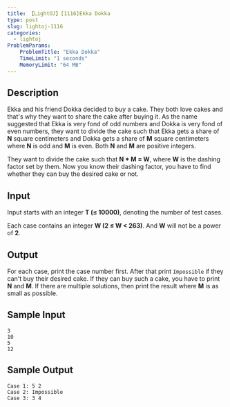 ```yaml
---
title: 【LightOJ】[1116]Ekka Dokka
type: post
slug: lightoj-1116
categories:
  - lightoj
ProblemParams:
    ProblemTitle: "Ekka Dokka"
    TimeLimit: "1 seconds"
    MemoryLimit: "64 MB"
---
```


## Description

Ekka and his friend Dokka decided to buy a cake. They both love cakes and that's why they want to share the cake after buying it. As the name suggested that Ekka is very fond of odd numbers and Dokka is very fond of even numbers, they want to divide the cake such that Ekka gets a share of **N** square centimeters and Dokka gets a share of **M** square centimeters where **N** is odd and **M** is even. Both **N** and **M** are positive integers.

They want to divide the cake such that **N \* M = W**, where **W** is the dashing factor set by them. Now you know their dashing factor, you have to find whether they can buy the desired cake or not.

## Input

Input starts with an integer **T (≤ 10000)**, denoting the number of test cases.

Each case contains an integer **W (2 ≤ W < 263)**. And **W** will not be a power of **2**.

## Output

For each case, print the case number first. After that print `Impossible` if they can't buy their desired cake. If they can buy such a cake, you have to print **N** and **M**. If there are multiple solutions, then print the result where **M** is as small as possible.

## Sample Input

```
3
10
5
12

```

## Sample Output

```
Case 1: 5 2
Case 2: Impossible
Case 3: 3 4

```
